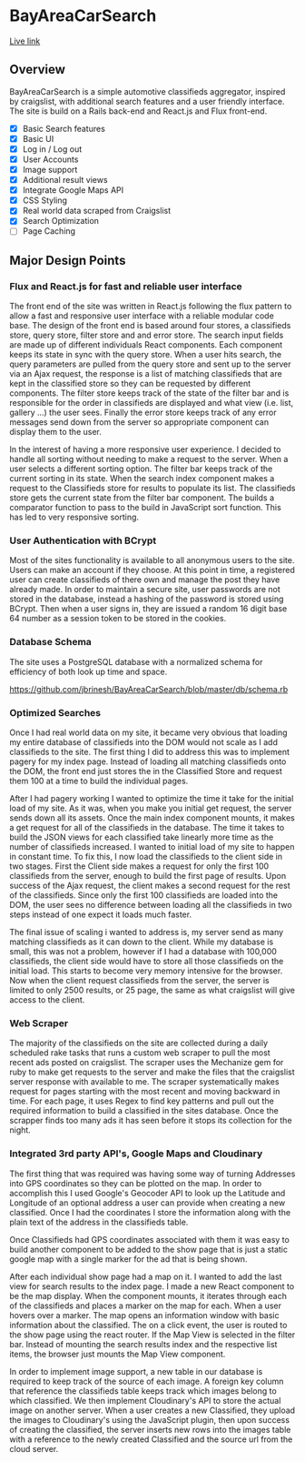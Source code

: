 # BayAreaCarSearch

[Live link][heroku]

[heroku]: http://www.bayareacarsearch.com

## Overview

BayAreaCarSearch is a simple automotive classifieds aggregator, inspired by
craigslist, with additional search features and a user friendly interface. The
site is build on a Rails back-end and React.js and Flux front-end.
<!-- This is a Markdown checklist. Use it to keep track of your progress! -->

- [X] Basic Search features
- [X] Basic UI
- [X] Log in / Log out
- [X] User Accounts
- [X] Image support
- [X] Additional result views
- [X] Integrate Google Maps API
- [X] CSS Styling
- [X] Real world data scraped from Craigslist
- [X] Search Optimization
- [ ] Page Caching

<!-- ## Design Docs
* [View Wireframes][view]
* [DB schema][schema]

[view]: ./docs/views.md
[schema]: ./docs/schema.md -->


## Major Design Points

### Flux and React.js for fast and reliable user interface

The front end of the site was written in React.js following the flux pattern to
allow a fast and responsive user interface with a reliable modular code base. The
design of the front end is based around four stores, a classifieds store, query
store, filter store and and error store. The search input fields are made up of
different individuals React components. Each component keeps its state in sync with
the query store. When a user hits search, the query parameters are pulled from
the query store and sent up to the server via an Ajax request, the response is a
list of matching classifieds that are kept in the classified store so they can be
requested by different components. The filter store keeps track of the state of the
filter bar and is responsible for the order in classifieds are displayed and
what view (i.e. list, gallery ...) the user sees. Finally the error store keeps
track of any error messages send down from the server so appropriate component can
display them to the user.

In the interest of having a more responsive user experience. I decided to handle
all sorting without needing to make a request to the server. When a user selects
a different sorting option. The filter bar keeps track of the current sorting in
its state. When the search index component makes a request to the Classifieds
store for results to populate its list. The classifieds store gets the current
state from the filter bar component. The builds a comparator function to pass to
the build in JavaScript sort function. This has led to very responsive sorting.

### User Authentication with BCrypt

Most of the sites functionality is available to all anonymous users to the site.
Users can make an account if they choose. At this point in time, a registered
user can create classifieds of there own and manage the post they have already
made. In order to maintain a secure site, user passwords are not stored in the
database, instead a hashing of the password is stored using BCrypt. Then when a
user signs in, they are issued a random 16 digit base 64 number as a session
token to be stored in the cookies.

### Database Schema

The site uses a PostgreSQL database with a normalized schema for efficiency of
both look up time and space.

https://github.com/jbrinesh/BayAreaCarSearch/blob/master/db/schema.rb

### Optimized Searches

Once I had real world data on my site, it became very obvious that loading my
entire database of classifieds into the DOM would not scale as I add classifieds
to the site. The first thing I did to address this was to implement pagery for my
index page. Instead of loading all matching classifieds onto the DOM, the front
end just stores the in the Classified Store and request them 100 at a time to
build the individual pages.

After I had pagery working I wanted to optimize the time it take for the initial
load of my site. As it was, when you make you initial get request, the server sends
down all its assets. Once the main index component mounts, it makes a get request
for all of the classifieds in the database. The time it takes to build the JSON
views for each classified take linearly more time as the number of classifieds
increased. I wanted to initial load of my site to happen in constant time. To
fix this, I now load the classifieds to the client side in two stages. First
the Client side makes a request for only the first 100 classifieds from the server,
enough to build the first page of results. Upon success of the Ajax request,
the client makes a second request for the rest of the classifieds. Since only the
first 100 classifieds are loaded into the DOM, the user sees no difference between
loading all the classifieds in two steps instead of one expect it loads much
faster.

The final issue of scaling i wanted to address is, my server send as many matching
classifieds as it can down to the client. While my database is small, this was
not a problem, however if I had a database with 100,000 classifieds, the
client side would have to store all those classifieds on the initial load. This
starts to become very memory intensive for the browser. Now when the client
request classifieds from the server, the server is limited to only 2500
results, or 25 page, the same as what craigslist will give access to the client.

### Web Scraper

The majority of the classifieds on the site are collected during a daily
scheduled rake tasks that runs a custom web scraper to pull the most recent
ads posted on craigslist. The scraper uses the Mechanize gem for ruby to make
get requests to the server and make the files that the craigslist server response
with available to me. The scraper systematically makes request for pages starting
with the most recent and moving backward in time. For each page, it uses
Regex to find key patterns and pull out the required information to build a classified
in the sites database. Once the scrapper finds too many ads it has seen before it
stops its collection for the night.

### Integrated 3rd party API's, Google Maps and Cloudinary

The first thing that was required was having some way of turning Addresses into
GPS coordinates so they can be plotted on the map. In order to accomplish this I
used Google's Geocoder API to look up the Latitude and Longitude of an optional
address a user can provide when creating a new classified. Once I had the
coordinates I store the information along with the plain text of the address in
the classifieds table.

Once Classifieds had GPS coordinates associated with them it was easy to build
another component to be added to the show page that is just a static google map
with a single marker for the ad that is being shown.

After each individual show page had a map on it. I wanted to add the last view
for search results to the index page. I made a new React component to be the map
display. When the component mounts, it iterates through each of the classifieds and
places a marker on the map for each. When a user hovers over a marker. The map
opens an information window with basic information about the classified. The on a
click event, the user is routed to the show page using the react router. If the
Map View is selected in the filter bar. Instead of mounting the search results
index and the respective list items, the browser just mounts the Map View
component.

In order to implement image support, a new table in our
database is required to keep track of the source of each image. A foreign key
column that reference the classifieds table keeps track which images belong to
which classified. We then implement Cloudinary's API to store the actual image
on another server. When a user creates a new Classified, they upload the images to
Cloudinary's using the JavaScript plugin, then upon success of creating the
classified, the server inserts new rows into the images table with a reference to
the newly created Classified and the source url from the cloud server.










<!-- ## Implementation Timeline

### Phase 1: Classifieds Model with basic API to respond to searches (1 day)

Phase 1 sets up the basic back end to make Api requests for the data to respond
to different searches. There is no user interface in this phase so request will
be made with ajax request and will simply display Json representing the Results
of the query.


### Phase 2: Flux Architecture for Search Area. (1 day)

Phase 2 will set up the most basic front end for the site. At the end of this
phase anonymous user will be able to make searches using the search Field and
see the results as a list of links. The entiar front end will be build using
React and the Flux patern. When a search is executed the results are stored in
the Classifieds Store. When the classifieds change, the store emits an event to
notify all the other componets that there is new iformation to display.

### Phase 3: User Model, Session Control, more CRUD for Classifieds, Flux for Accounts (2 days)

Phase 3 sets up basic user authentication including a new data base table and
session controller using secure methods including BCrypt. After we have users
we will add new and create CRUD actions for the Api::ClassifiedsController.
There will also be two new views in rails to handle sign up and log in. This
will also set up the flux front end for the user account page.


###  Phase 4: Add Images, Gallery View and Details View for Search Results

Phase 4 will enable images site wide and  add additional two new ways a user  
can view search results. In addition to the list view a Gallery view will be
added so the user can see a mosaic of images instead of just a list. A Details
view that will be a more detailed list with a smaller thumbnail and more details
about the ad.

In order to implement image support, a new table in our
database is required to keep track of the source of each image. A foreign key
column that reference the classifieds table keeps track which images belong to
which classified. We then implement Cloudinary's API to store the actual image
on another server. When a user creates a new Classified, they upload the images to
Cloudinary's using the JavaScript plugin, then upon success of creating the
classified, the server insets new rows into the images table with a reference to
the newly created Classified and the source url from the cloud server.

Implementing the addition result views is fairly straight forwards in React.
When the server responds to a search. It sends down JSON repersentation of all
the information to build each show page for every matching result. Adding the
additional views just required making a couple new components to repearsent the
details index item and the galllery index items to be new list items in the
search results index.  

We also added a filter bar component with radio buttons to select the diffrent
index views. The current view is stored as State on the search results index
component. When the Classifieds store emits a change event. The index simple
renders the correct list item depending on the selected view

### Phase 5: Client side sorting and filtering

In addition to the view options for the search results index. The filter bar
component also has a drop down to select an order to display the results. In
the intrest of having a more responsive user exsperence. We decided to handle
all sorting without needing to make a request to the server. When a user selects
a diffrent sorting option. The filter bar keeps track of the current sorting in
its state. When the search index componet makes a request to the Classifieds
store for results to populate its list. The classifieds store gets the current
state from the filter bar componet. The builds a comparitor function to pass to
the build in JavaScript sort function. This has led to very responsive sorting.

### Phase 6: Styling Cleanup and Seeding (1 day)

There will be basic styling through out the project, but a day will be set aside
mostly for improvements to the CSS for better usability and style.

### Phase 7: Integrate Google maps API (2 day)

Phase 5 Will integrate google maps into the user interface. First for the view
of a single classified, there will be a small map showing the location if
possible. The second feature will be a new search view so the user can see the
results of a query plotted on a map. A user will then see a list of posts that
area in the bounds of the maps to they and view the classified ad.

The first thing that was required was having some way of turning Addresses into
GPS cordanats so they can be ploted on the map. In order to acoplish this I
used Googles Geocoder API to look up the Latitude and Logitude of an optional
address a user can provide when creating a new classified. Once I had the
cordantes I store the information along with the plain text of the address in
the classifieds table.

Once Classifieds had GPS coordanates associated with them it was easy to build
another component to be added to the show page that is just a static google map
with a single marker for the add that is being shown.

After each individual show page had a map on it. I wanted to add the last view
for search results to the index page. I made a new React component to be the map
display. When the componet mounts, it iterates through each of the classifieds and
places a marker on the map for each. When a user hovers over a marker. The map
opens an information widow with basic information about the classified. The on a
click even, the user is routed to the show page using the react router. If the
Map View is selected in the filter bar. Instead of mounting the search results
index and the respective list items, the broswer just mounts the Map View
component.



### Phase 7: Real world data, proof of concept

Once the basic functionality of the site was working. I wanted to start building
some more relistice seed data to see how the site scalse and handles real world
posts. I began by writing a rake task that i could run by hand in the termanal.
The task took in a url of a craigslist page as an argument and creates a new
classified in my database. I used the Ruby gem Mechinize to do the actual get
requests to the craigslist server and to hook diffrent DOM element. Then I
figured out where in the DOM the information I needed was to build a classified.
Finally I could use RegEx to extract the correct information from the string
repersenting the  correct DOM element. Then once the scrapper had collected all
the information it needs. It builds an instence of a Classified and persistes it
to the database.

The first version of the scrapper allowed me to extract information from one page
at a time. This allowed me to build my database to about 300 classifieds.

### Phase 8: Optimaztions for scalling

Once I had real world data on my site, it became very obious that loading my
entiar database of classifieds into the DOM would not scale as I add classifieds
to the site. The first thing I did to address this was to implement pagery for my
index page. Instead of loading all matching classifieds onto the DOM, the front
end just stores the in the Clsssified Store and request them 100 at a time to
build the individual pages.

After I had pagery working I wanted to optimize the time it take for the inital
load of my site. As it was, when you make you inital get request, the server sends
down all its assets. Once the mian index component mounts, it makes a get request
for all of the classifieds in the database. The time it takes to build the JSON
views for each classified take linarly more time as the number of classifieds
incressed. I wanted to intial load of my site to happen in constent time. To
fix this, I now load the classifieds to the clinent side in two stages. First
the Clint side makes a request for only the first 100 classifieds from the server,
enough to build the first page of results. Appon succsess of the Ajax request,
the clint makes a secound request for the rest of the classifieds. Since only the
first 100 classifieds are loaded into the DOM, the user sees no diffrence between
loading all the classifieds in two steps instead of one exspest it loads much
faster

The fianl issue of scalling i wanted to address is, my server send as may matching
classifieds as it can down to the cilnt. While my database is small, this was
not a problem yet, however if I had a database with 100,000 classifieds, the
clint side would have to store all those classifieds on the inital load. This
starts to become very memory intensive for the browser. Now when the clint
request classifieds from the server, the server is limited to only 2500
results, or 25 page, the same as what craigslist will give accsess to the clint.


### Phase 9: Rake Tasks to Gather new Classifieds

My first version of the web scrapper was ment as just a proof of concept. What
I really wanted is a durable web scrapper that can run as a schedual rake task.
I started by refactoring my code from the

created schedualed rake Tasks
refactored scraper to run automaticly
added error correction to scraper (reliable)

### Bonus Features (TBD)
* value based search filtering -->
